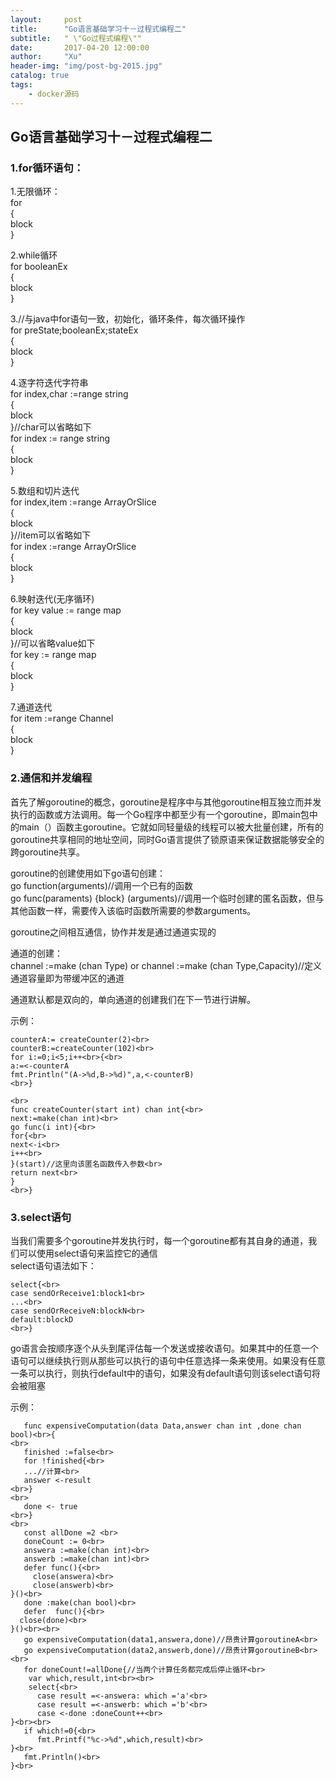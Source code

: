 ```yaml
---
layout:     post
title:      "Go语言基础学习十－过程式编程二"
subtitle:   " \"Go过程式编程\""
date:       2017-04-20 12:00:00
author:     "Xu"
header-img: "img/post-bg-2015.jpg"
catalog: true
tags:
    - docker源码
---
```

## Go语言基础学习十－过程式编程二

### 1.for循环语句：<br>
1.无限循环：<br>
for<br>{<br>block<br>}

2.while循环<br>
for booleanEx<br>{<br>block<br>}

3.//与java中for语句一致，初始化，循环条件，每次循环操作<br>
  for  preState;booleanEx;stateEx<br>{<br>block<br>}
  
4.逐字符迭代字符串<br>
for index,char :=range string<br>{<br>block<br>}//char可以省略如下<br>
for index := range string<br>{<br>block<br>}

5.数组和切片迭代<br>
for index,item :=range ArrayOrSlice<br>{<br>block<br>}//item可以省略如下<br>
for index :=range ArrayOrSlice<br>{<br>block<br>}

6.映射迭代(无序循环)<br>
for key value := range map<br>{<br>block<br>}//可以省略value如下<br>
for key := range map<br>{<br>block<br>}

7.通道迭代<br>
for item :=range Channel<br>{<br>block<br>}

### 2.通信和并发编程
首先了解goroutine的概念，goroutine是程序中与其他goroutine相互独立而并发执行的函数或方法调用。每一个Go程序中都至少有一个goroutine，即main包中的main（）函数主goroutine。它就如同轻量级的线程可以被大批量创建，所有的goroutine共享相同的地址空间，同时Go语言提供了锁原语来保证数据能够安全的跨goroutine共享。

goroutine的创建使用如下go语句创建：<br>
go function(arguments)//调用一个已有的函数<br>
go func(paraments) {block} (arguments)//调用一个临时创建的匿名函数，但与其他函数一样，需要传入该临时函数所需要的参数arguments。

goroutine之间相互通信，协作并发是通过通道实现的

通道的创建：<br>
channel :=make (chan Type) or channel :=make (chan Type,Capacity)//定义通道容量即为带缓冲区的通道

通道默认都是双向的，单向通道的创建我们在下一节进行讲解。

示例：<br>

```
counterA:= createCounter(2)<br>
counterB:=createCounter(102)<br>
for i:=0;i<5;i++<br>{<br>
a:=<-counterA
fmt.Println("(A->%d,B->%d)",a,<-counterB)
<br>}

<br>
func createCounter(start int) chan int{<br>
next:=make(chan int)<br>
go func(i int){<br>
for{<br>
next<-i<br>
i++<br>
}(start)//这里向该匿名函数传入参数<br>
return next<br>
}
<br>}
```

### 3.select语句
当我们需要多个goroutine并发执行时，每一个goroutine都有其自身的通道，我们可以使用select语句来监控它的通信<br>
select语句语法如下：

```
select{<br>
case sendOrReceive1:block1<br>
...<br>
case sendOrReceiveN:blockN<br>
default:blockD
<br>}
```

go语言会按顺序逐个从头到尾评估每一个发送或接收语句。如果其中的任意一个语句可以继续执行则从那些可以执行的语句中任意选择一条来使用。如果没有任意一条可以执行，则执行default中的语句，如果没有default语句则该select语句将会被阻塞

示例：

```
   func expensiveComputation(data Data,answer chan int ,done chan bool)<br>{
<br>
   finished :=false<br>
   for !finished{<br>
   ...//计算<br>
   answer <-result
<br>}
<br>
   done <- true
<br>}
<br>
   const allDone =2 <br>
   doneCount := 0<br>
   answera :=make(chan int)<br>
   answerb :=make(chan int)<br>
   defer func(){<br>
     close(answera)<br>
     close(answerb)<br>
}()<br>
   done :make(chan bool)<br>
   defer  func(){<br>
  close(done)<br>
}()<br><br>
   go expensiveComputation(data1,answera,done)//昂贵计算goroutineA<br>
   go expensiveComputation(data2,answerb,done)//昂贵计算goroutineB<br><br>
   for doneCount!=allDone{//当两个计算任务都完成后停止循环<br>
    var which,result,int<br><br>
    select{<br>
      case result =<-answera: which ='a'<br>
      case result =<-answerb: which ='b'<br>
      case <-done :doneCount++<br>
}<br><br>
   if which!=0{<br>
      fmt.Printf("%c->%d",which,result)<br>
}<br>
   fmt.Println()<br>
}<br>
```
